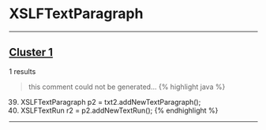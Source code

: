 # XSLFTextParagraph

***

## [Cluster 1](./1)
1 results
> this comment could not be generated...
{% highlight java %}
39. XSLFTextParagraph p2 = txt2.addNewTextParagraph();
40. XSLFTextRun r2 = p2.addNewTextRun();
{% endhighlight %}

***

